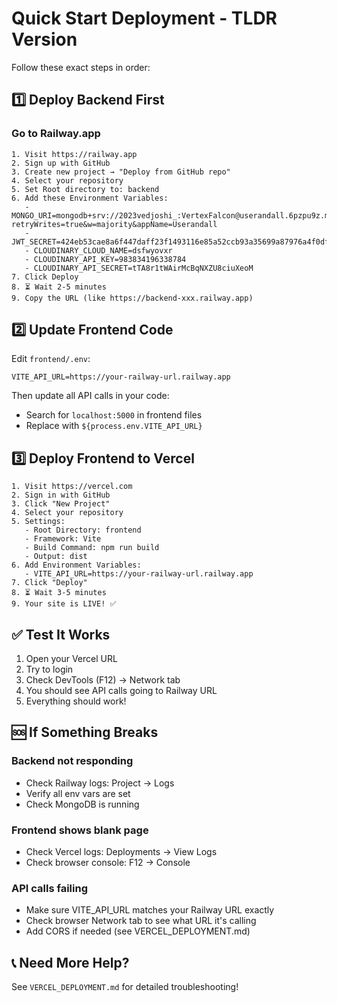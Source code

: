 # Quick Start Deployment - TLDR Version

Follow these exact steps in order:

## 1️⃣ Deploy Backend First

### Go to Railway.app
```
1. Visit https://railway.app
2. Sign up with GitHub
3. Create new project → "Deploy from GitHub repo"
4. Select your repository
5. Set Root directory to: backend
6. Add these Environment Variables:
   - MONGO_URI=mongodb+srv://2023vedjoshi_:VertexFalcon@userandall.6pzpu9z.mongodb.net/?retryWrites=true&w=majority&appName=Userandall
   - JWT_SECRET=424eb53cae8a6f447daff23f1493116e85a52ccb93a35699a87976a4f0df8567949e87976a4f0df8567
   - CLOUDINARY_CLOUD_NAME=dsfwyovxr
   - CLOUDINARY_API_KEY=983834196338784
   - CLOUDINARY_API_SECRET=tTA8r1tWAirMcBqNXZU8ciuXeoM
7. Click Deploy
8. ⏳ Wait 2-5 minutes
9. Copy the URL (like https://backend-xxx.railway.app)
```

## 2️⃣ Update Frontend Code

Edit `frontend/.env`:
```env
VITE_API_URL=https://your-railway-url.railway.app
```

Then update all API calls in your code:
- Search for `localhost:5000` in frontend files
- Replace with `${process.env.VITE_API_URL}`

## 3️⃣ Deploy Frontend to Vercel

```
1. Visit https://vercel.com
2. Sign in with GitHub
3. Click "New Project"
4. Select your repository
5. Settings:
   - Root Directory: frontend
   - Framework: Vite
   - Build Command: npm run build
   - Output: dist
6. Add Environment Variables:
   - VITE_API_URL=https://your-railway-url.railway.app
7. Click "Deploy"
8. ⏳ Wait 3-5 minutes
9. Your site is LIVE! ✅
```

## ✅ Test It Works

1. Open your Vercel URL
2. Try to login
3. Check DevTools (F12) → Network tab
4. You should see API calls going to Railway URL
5. Everything should work!

## 🆘 If Something Breaks

### Backend not responding
- Check Railway logs: Project → Logs
- Verify all env vars are set
- Check MongoDB is running

### Frontend shows blank page
- Check Vercel logs: Deployments → View Logs
- Check browser console: F12 → Console

### API calls failing
- Make sure VITE_API_URL matches your Railway URL exactly
- Check browser Network tab to see what URL it's calling
- Add CORS if needed (see VERCEL_DEPLOYMENT.md)

## 📞 Need More Help?

See `VERCEL_DEPLOYMENT.md` for detailed troubleshooting!